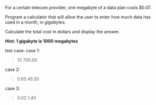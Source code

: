 For a certain telecom provider, one megabyte of a data plan costs $0.07.

Program a calculator that will allow the user to enter how much data has used in a month, in _gigabytes_. 

Calculate the total cost in dollars and display the answer. 

**Hint: 1 gigabyte is 1000 megabytes** 


test case:
case 1:
> 10
> 700.00

case 2:
> 0.65
> 45.50

case 3:
> 0.02
> 1.40
